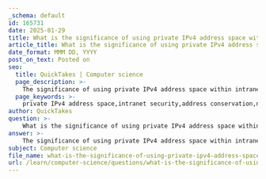 ```yaml
---
_schema: default
id: 165731
date: 2025-01-29
title: What is the significance of using private IPv4 address space within intranets?
article_title: What is the significance of using private IPv4 address space within intranets?
date_format: MMM DD, YYYY
post_on_text: Posted on
seo:
  title: QuickTakes | Computer science
  page_description: >-
    The significance of using private IPv4 address space within intranets includes enhanced security, address conservation, effective network segmentation, cost-effective internet access through NAT, and simplified network management.
  page_keywords: >-
    private IPv4 address space,intranet security,address conservation,network segmentation,NAT,public IP addresses,network management,IPv4 exhaustion
author: QuickTakes
question: >-
    What is the significance of using private IPv4 address space within intranets?
answer: >-
    The significance of using private IPv4 address space within intranets is multifaceted and plays a crucial role in network management and security. Here are the key points:\n\n1. **Non-Routability**: Private IPv4 addresses are not routable on the public internet. This means that devices using these addresses cannot be accessed directly from outside the local network, providing a layer of security against external threats. The ranges designated for private use include:\n   - 10.0.0.0 to 10.255.255.255 (/8)\n   - 172.16.0.0 to 172.31.255.255 (/12)\n   - 192.168.0.0 to 192.168.255.255 (/16)\n\n2. **Address Conservation**: By utilizing private address space, organizations can conserve public IP addresses, which are a limited resource. This is particularly important given the exhaustion of IPv4 addresses. Organizations can create large internal networks without needing a corresponding number of public IP addresses.\n\n3. **Network Segmentation**: Private IP addresses allow for effective network segmentation. Different departments or functions within an organization can be assigned their own private address ranges, which helps in managing traffic and improving performance. This segmentation can also enhance security by isolating different parts of the network.\n\n4. **Cost-Effective Internet Access**: Organizations often use Network Address Translation (NAT) to connect their private networks to the internet. NAT allows multiple devices on a private network to share a single public IP address, reducing costs associated with acquiring multiple public addresses.\n\n5. **Simplified Network Management**: Using private addresses can simplify network management. Since these addresses are not exposed to the internet, organizations can implement their own addressing schemes without the need to coordinate with external authorities. This flexibility can lead to more efficient network designs tailored to specific organizational needs.\n\n6. **Enhanced Security**: The use of private addresses can enhance security by making it more difficult for external attackers to reach internal devices. Since these addresses are not visible on the internet, they are less likely to be targeted.\n\nIn summary, the use of private IPv4 address space within intranets is significant for security, address conservation, network segmentation, cost-effectiveness, simplified management, and enhanced security. These factors contribute to the overall efficiency and effectiveness of an organization's internal network infrastructure.
subject: Computer science
file_name: what-is-the-significance-of-using-private-ipv4-address-space-within-intranets.md
url: /learn/computer-science/questions/what-is-the-significance-of-using-private-ipv4-address-space-within-intranets
---
```


&nbsp;